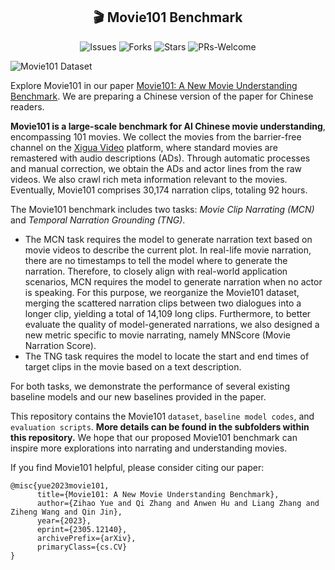 <div>
  <h2 align="center">
    <!-- <img src="https://yuezih-bucket.oss-cn-beijing.aliyuncs.com/pigeon.png" width="40" /> -->
    🎬 Movie101 Benchmark
  </h2>
</div>

<p align="center">
    <a >
       <img alt="Issues" src="https://img.shields.io/github/issues/yuezih/Movie101?color=blueviolet" />
  	</a>
    <a >
       <img alt="Forks" src="https://img.shields.io/github/forks/yuezih/Movie101?color=orange" />
  	</a>
    <a >
       <img alt="Stars" src="https://img.shields.io/github/stars/yuezih/Movie101?color=ff69b4" />
  	</a>
    <a >
       <img alt="PRs-Welcome" src="https://img.shields.io/badge/PRs-Welcome-red" />
  	</a>
    <br />
</p>

![Movie101 Dataset](https://yuezih-bucket.oss-cn-beijing.aliyuncs.com/Movie101_dataset.png "Movie101 Dataset")

Explore Movie101 in our paper [Movie101: A New Movie Understanding Benchmark](https://arxiv.org/abs/2305.12140). We are preparing a Chinese version of the paper for Chinese readers.

**Movie101 is a large-scale benchmark for AI Chinese movie understanding**, encompassing 101 movies. We collect the movies from the barrier-free channel on the [Xigua Video](https://www.ixigua.com/channel/barrier_free) platform, where standard movies are remastered with audio descriptions (ADs). Through automatic processes and manual correction, we obtain the ADs and actor lines from the raw videos. We also crawl rich meta information relevant to the movies. Eventually, Movie101 comprises 30,174 narration clips, totaling 92 hours.

The Movie101 benchmark includes two tasks: *Movie Clip Narrating (MCN)* and *Temporal Narration Grounding (TNG)*. 

- The MCN task requires the model to generate narration text based on movie videos to describe the current plot. In real-life movie narration, there are no timestamps to tell the model where to generate the narration. Therefore, to closely align with real-world application scenarios, MCN requires the model to generate narration when no actor is speaking. For this purpose, we reorganize the Movie101 dataset, merging the scattered narration clips between two dialogues into a longer clip, yielding a total of 14,109 long clips. Furthermore, to better evaluate the quality of model-generated narrations, we also designed a new metric specific to movie narrating, namely MNScore (Movie Narration Score).
- The TNG task requires the model to locate the start and end times of target clips in the movie based on a text description.

For both tasks, we demonstrate the performance of several existing baseline models and our new baselines provided in the paper.

This repository contains the Movie101 `dataset`, `baseline model codes`, and `evaluation scripts`. **More details can be found in the subfolders within this repository.** We hope that our proposed Movie101 benchmark can inspire more explorations into narrating and understanding movies.

If you find Movie101 helpful, please consider citing our paper:

```
@misc{yue2023movie101,
      title={Movie101: A New Movie Understanding Benchmark}, 
      author={Zihao Yue and Qi Zhang and Anwen Hu and Liang Zhang and Ziheng Wang and Qin Jin},
      year={2023},
      eprint={2305.12140},
      archivePrefix={arXiv},
      primaryClass={cs.CV}
}
```